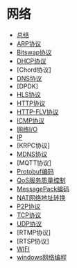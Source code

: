 # 网络

- [总结](summary.md)
- [ARP协议](arp.md)
- [Bitswap协议](bitswap.md)
- [DHCP协议](dhcp.md)
- [Chord协议]
- [DNS协议](dns.md)
- [DPDK]
- [HLS协议](hls.md)
- [HTTP协议](http.md)
- [HTTP-FLV协议](http_flv.md)
- [ICMP协议](icmp.md)
- [网络I/O](io.md)
- [IP](ip.md)
- [KRPC协议]
- [MDNS协议](mdns.md)
- [MQTT协议]
- [Protobuf编码](protobuf.md)
- [QoS服务质量控制](qos.md)
- [MessagePack编码](msgpack.md)
- [NAT网络地址转换](nat.md)
- [P2P协议](res/p2p.md)
- [TCP协议](tcp.md)
- [UDP协议](udp.md)
- [RTMP协议]
- [RTSP协议]
- [WIFI](wifi.md)
- [windows网络编程](winsock.md)



